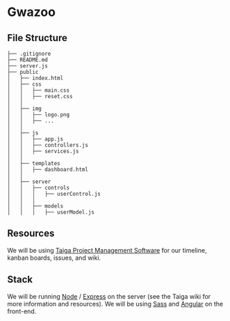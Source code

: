 # Gwazoo

## File Structure
```
├── .gitignore
├── README.md
├── server.js
├── public
│   ├── index.html
│   ├── css
│   │   ├── main.css
│   │   ├── reset.css
│   │   
│   ├── img
│   │   ├── logo.png
│   │   ├── ...
│   │
│   ├── js
│   │   ├── app.js
│   │   ├── controllers.js
│   │   ├── services.js
│   │
│   ├── templates
│   │   ├── dashboard.html
│   │
│   ├── server
│   │   ├── controls
│   │   │   ├── userControl.js
│   │   │   
│   │   ├── models
│   │   │   ├── userModel.js
```

## Resources
We will be using [Taiga Project Management Software](https://tree.taiga.io/) for our timeline, kanban boards, issues, and wiki.

## Stack
We will be running [Node](https://nodejs.org/en/) / [Express](http://expressjs.com/) on the server (see the Taiga wiki for more information and resources).
We will be using [Sass](http://sass-lang.com/) and [Angular](https://angularjs.org/) on the front-end.